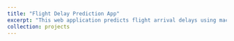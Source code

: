 ```yaml
---
title: "Flight Delay Prediction App"
excerpt: "This web application predicts flight arrival delays using machine learning. Users can upload historical flight data to train a Linear Regression model and input specific flight details to receive real-time delay predictions.<br/><img src='/images/flight.jpg'>"
collection: projects
---
```

